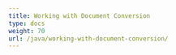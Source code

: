 ```yaml
---
title: Working with Document Conversion
type: docs
weight: 70
url: /java/working-with-document-conversion/
---
```



